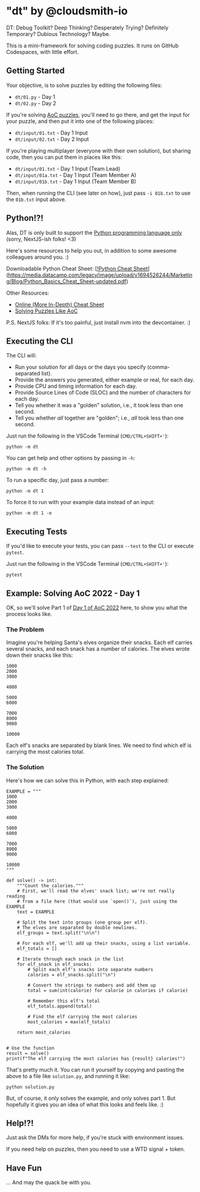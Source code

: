 # "dt" by @cloudsmith-io

DT: Debug Toolkit? Deep Thinking? Desperately Trying? Definitely Temporary? Dubious Technology? Maybe.

This is a mini-framework for solving coding puzzles. It runs on GitHub Codespaces, with little effort.

## Getting Started

Your objective, is to solve puzzles by editing the following files:

- `dt/01.py` - Day 1
- `dt/02.py` - Day 2

If you're solving [AoC puzzles](https://adventofcode.com/), you'll need to go there, and get the input for your puzzle, and then put it into one of the following places:

- `dt/input/01.txt` - Day 1 Input
- `dt/input/02.txt` - Day 2 Input

If you're playing multiplayer (everyone with their own solution), but sharing code, then you can put them in places like this:

- `dt/input/01.txt` - Day 1 Input (Team Lead)
- `dt/input/01a.txt` - Day 1 Input (Team Member A)
- `dt/input/01b.txt` - Day 1 Input (Team Member B)

Then, when running the CLI (see later on how), just pass `-i 01b.txt` to use the `01b.txt` input above.

## Python!?!

Alas, DT is only built to support the [Python programming language only](https://docs.python.org/3/) (sorry, NextJS-ish folks! <3)

Here's some resources to help you out, in addition to some awesome colleagues around you. :)

Downloadable Python Cheat Sheet:
[[!Python Cheat Sheet](https://media.datacamp.com/legacy/image/upload/v1673614099/Python_Cheat_Sheet_for_Beginners_f939d6b1bb.png)](https://media.datacamp.com/legacy/image/upload/v1694526244/Marketing/Blog/Python_Basics_Cheat_Sheet-updated.pdf)

Other Resources:

- [Online (More In-Depth) Cheat Sheet](https://www.pythoncheatsheet.org/cheatsheet/basics)
- [Solving Puzzles Like AoC](https://realpython.com/python-advent-of-code/)

P.S. NextJS folks: If it's too painful, just install nvm into the devcontainer. :)

## Executing the CLI

The CLI will:

- Run your solution for all days or the days you specify (comma-separated list).
- Provide the answers you generated, either example or real, for each day.
- Provide CPU and timing information for each day.
- Provide Source Lines of Code (SLOC) and the number of characters for each day.
- Tell you whether it was a "golden" solution, i.e., it took less than one second.
- Tell you whether _all_ together are "golden"; i.e., _all_ took less than one second.

Just run the following in the VSCode Terminal (`CMD/CTRL+SHIFT+'`):

```
python -m dt
```

You can get help and other options by passing in `-h`:

```
python -m dt -h
```

To run a specific day, just pass a number:

```
python -m dt 1
```

To force it to run with your example data instead of an input:

```
python -m dt 1 -e
```

## Executing Tests

If you'd like to execute your tests, you can pass `--test` to the CLI or execute `pytest`.

Just run the following in the VSCode Terminal (`CMD/CTRL+SHIFT+'`):

```
pytest
```

## Example: Solving AoC 2022 - Day 1

OK, so we'll solve Part 1 of [Day 1 of AoC 2022](https://adventofcode.com/2022/day/1) here, to show you what the process looks like.

### The Problem

Imagine you're helping Santa's elves organize their snacks. Each elf carries several snacks, and each snack has a number of calories. The elves wrote down their snacks like this:

```
1000
2000
3000

4000

5000
6000

7000
8000
9000

10000
```

Each elf's snacks are separated by blank lines. We need to find which elf is carrying the most calories total.

### The Solution

Here's how we can solve this in Python, with each step explained:

```
EXAMPLE = """
1000
2000
3000

4000

5000
6000

7000
8000
9000

10000
"""

def solve() -> int:
    """Count the calories."""
    # First, we'll read the elves' snack list; we're not really reading
    # from a file here (that would use `open()`), just using the EXAMPLE
    text = EXAMPLE

    # Split the text into groups (one group per elf).
    # The elves are separated by double newlines.
    elf_groups = text.split("\n\n")

    # For each elf, we'll add up their snacks, using a list variable.
    elf_totals = []

    # Iterate through each snack in the list
    for elf_snack in elf_snacks:
        # Split each elf's snacks into separate numbers
        calories = elf_snacks.split("\n")

        # Convert the strings to numbers and add them up
        total = sum(int(calorie) for calorie in calories if calorie)

        # Remember this elf's total
        elf_totals.append(total)

        # Find the elf carrying the most calories
        most_calories = max(elf_totals)

    return most_calories


# Use the function
result = solve()
print(f"The elf carrying the most calories has {result} calories!")
```

That's pretty much it. You can run it yourself by copying and pasting
the above to a file like `solution.py`, and running it like:

```
python solution.py
```

But, of course, it only solves the example, and only solves part 1. But
hopefully it gives you an idea of what this looks and feels like. :)

## Help!?!

Just ask the DMs for more help, if you're stuck with environment issues.

If you need help on puzzles, then you need to use a WTD signal + token.

## Have Fun

... And may the quack be with you.
